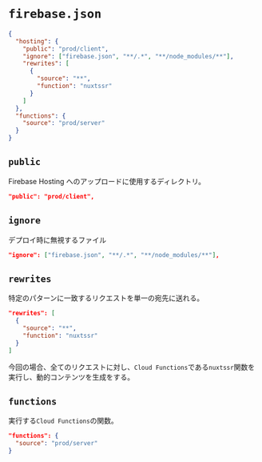 # `firebase.json`

```json
{
  "hosting": {
    "public": "prod/client",
    "ignore": ["firebase.json", "**/.*", "**/node_modules/**"],
    "rewrites": [
      {
        "source": "**",
        "function": "nuxtssr"
      }
    ]
  },
  "functions": {
    "source": "prod/server"
  }
}
```

## `public`

Firebase Hosting へのアップロードに使用するディレクトリ。

```json
"public": "prod/client",
```

## `ignore`

デプロイ時に無視するファイル

```json
"ignore": ["firebase.json", "**/.*", "**/node_modules/**"],
```

## `rewrites`

特定のパターンに一致するリクエストを単一の宛先に送れる。

```json
"rewrites": [
  {
    "source": "**",
    "function": "nuxtssr"
  }
]
```

今回の場合、全てのリクエストに対し、`Cloud Functions`である`nuxtssr`関数を実行し、動的コンテンツを生成をする。

## `functions`

実行する`Cloud Functions`の関数。

```json
"functions": {
  "source": "prod/server"
}
```
